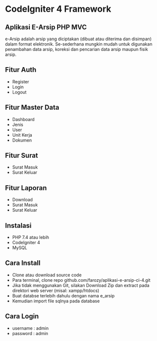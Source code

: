 # CodeIgniter 4 Framework

## Aplikasi E-Arsip PHP MVC

e-Arsip adalah arsip yang diciptakan (dibuat atau diterima dan disimpan) dalam format elektronik. Se-sederhana mungkin mudah untuk digunakan penambahan data arsip, koreksi dan pencarian data arsip maupun fisik arsip.

## Fitur Auth

- Register
- Login
- Logout

## Fitur Master Data
- Dashboard
- Jenis
- User
- Unit Kerja
- Dokumen

## Fitur Surat
- Surat Masuk
- Surat Keluar

## Fitur Laporan
- Download
- Surat Masuk
- Surat Keluar

## Instalasi
- PHP 7.4 atau lebih
- CodeIgniter 4
- MySQL

## Cara Install

- Clone atau download source code
- Para terminal, clone repo github.com/farozy/aplikasi-e-arsip-ci-4.git
- Jika tidak menggunakan Git, silakan Download Zip dan extract pada direktori web server (misal: xampp/htdocs)
- Buat databse terlebih dahulu dengan nama e_arsip
- Kemudian import file sqlnya pada database

## Cara Login
- username : admin
- password : admin
